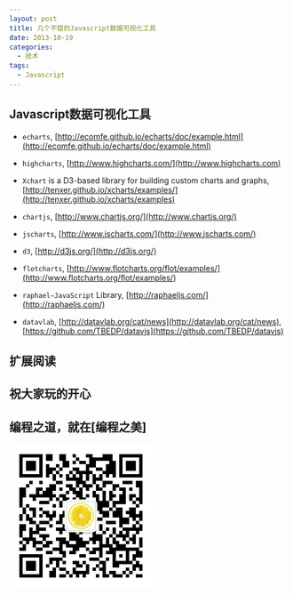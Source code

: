 ```yaml
---
layout: post
title: 几个不错的Javascript数据可视化工具
date: 2013-10-19
categories:
  - 技术
tags:
  - Javascript
---
```

## Javascript数据可视化工具

* `echarts`, [http://ecomfe.github.io/echarts/doc/example.html](http://ecomfe.github.io/echarts/doc/example.html)

* `highcharts`, [http://www.highcharts.com/](http://www.highcharts.com)

* `Xchart` is a D3-based library for building custom charts and graphs, [http://tenxer.github.io/xcharts/examples/](http://tenxer.github.io/xcharts/examples)

* `chartjs`, [http://www.chartjs.org/](http://www.chartjs.org/)

* `jscharts`, [http://www.jscharts.com/](http://www.jscharts.com/)

* `d3`, [http://d3js.org/](http://d3js.org/)

* `flotcharts`, [http://www.flotcharts.org/flot/examples/](http://www.flotcharts.org/flot/examples/)

* `raphael—JavaScript` Library, [http://raphaeljs.com/](http://raphaeljs.com/)

* `datavlab`, [http://datavlab.org/cat/news](http://datavlab.org/cat/news), [https://github.com/TBEDP/datavjs](https://github.com/TBEDP/datavjs)


## 扩展阅读


## 祝大家玩的开心


## 编程之道，就在[编程之美]

![编程之美](/img/weixin_qr.jpg)


